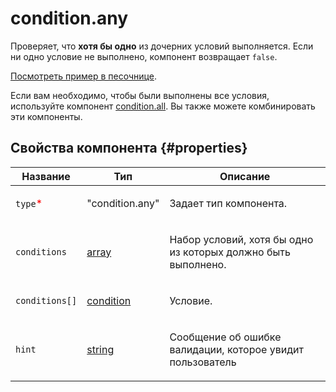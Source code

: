 # condition.any

Проверяет, что **хотя бы одно** из дочерних условий выполняется. Если ни одно условие не выполнено, компонент возвращает `false`.

[Посмотреть пример в песочнице](https://clck.ru/S98sm).

Если вам необходимо, чтобы были выполнены все условия, используйте компонент [condition.all](condition.all.md). Вы также можете комбинировать эти компоненты.

## Свойства компонента {#properties}

| Название                                 | Тип                                                                                    | Описание                                                             |
| ---------------------------------------- | -------------------------------------------------------------------------------------- | -------------------------------------------------------------------- |
| `type`<span style="color: red">\*</span> | "condition.any"                                                                        | <p>Задает тип компонента.</p>                                        |
| `conditions`                             | <a class="xref popup-link" href="../concepts/types.dita#types/array">array</a>         | <p>Набор условий, хотя бы одно из которых должно быть выполнено.</p> |
| `conditions[]`                           | <a class="xref popup-link" href="../concepts/types.dita#types/condition">condition</a> | <p>Условие.</p>                                                      |
| `hint`                                   | <a class="xref popup-link" href="../concepts/types.dita#types/string">string</a>       | <p>Сообщение об ошибке валидации, которое увидит пользователь</p>    |
